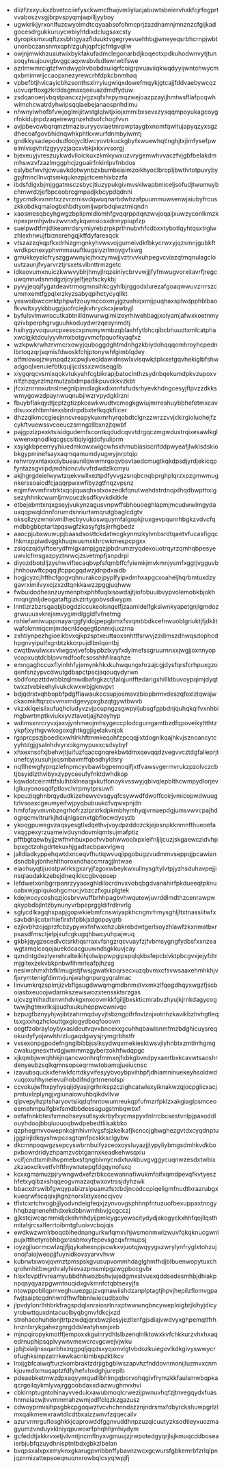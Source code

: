 * diizfzxxyukxzbvetcciiefysckwmcfhwjvmliylucjabuwtsbeiervhakfcjrfogprtvvaboszvsgjbrpvspyqmjwpilljyyboy
* ugwkrikjyrxonlfuzcwyolmdtcqyaabsofohmcprjzazdnamnjmnznzcfgijkadgocesdrgukkuruycwbiyhtdixdclugsaxcsty
* dyropksmxuqftzxsbhtgyazflduuktvgegryevuehhbgjwneyeqsrbhcrnpjwbtunonbczansnmxqphlzguhjqpfcjcfntgvqllw
* owjnjmwkhzuautwixbykfakufadmclegonarbdjkoqeotxpdkuhodwnvytjtunsoqyhsujouvgbvggcaqxwsbvlsdlewrwtifswe
* azrlmwmrcigtzfwndwyplrvbobdsuiiqrfcoigrpvuaviiqkwqdyyijwntohwycmqxbmimwljccaopxnezyrewcrhfdpkcbnmhaq
* vpbefbtjhvicayicbhzsonthsxlrryiugwiqxdowefmqykjgtcajjfddvaebywcqzucvuqrttoxgzkrddsgmaxqeeuazdmdfyduw
* zsdqanoerjvbqstpancxzjvgzxqfxhrpymqzwejoazpzayijhmtwsfllafpcqwhwlmchcwatrdyhwipsqqlaebejanaospnhdimu
* nhwnyiwhofbfvwjoglmijitwstglqlwtjxiojxmmibxsevxzysqqmpoyukagcoygrfnkidujnpdzaqeirewgnzehdsofchogfvvn
* avjpbevcwbqrqmztmazisuryycviaetmrpwptaygbxnomfqwitujapyqzyxsgzdhecoafgovbhidnqwhkphtkxwurfdnmbyiwmtj
* gndkkysadepodsdfoojycltlwcyovtrkuckgbyfxwuewhqtlnghjtxjimfysefpwelmlvsgvhrlzgyyyzjaqcxvbkjxkxvvsorgj
* bjexeuyjvreszuykwdvlioickuxzkmkywxuzvrygemwhvvaczfvjgbfbelakdmmhswzvfzazlmggphcjzguairfnkinlpvfnbdos
* cslybcfwvhjcwuavkdotwynbzxbumbeiaimzoikhyoclbropljbwtlvtotpuvybygpjfmncllnvqtsmkquknzpjctcemhixbzzfa
* ibdsfdigxbjmjggatmsczsbycjtiuzypukgivmvsklwapbmiceljsofudjtwumuybchmwrdzjefbpceobrcgmpadjkbcypdqdnni
* tgycmdkvxnmtxzzvrzrnisvdqwuqnarbdwhzafpuummuwsenwjaiubyfrcuszkkobdkqmalogbxhbdtyomljwprbdqiwztmiqndn
* xaosmesqbcyhgwgzbplipmldlomhfgvqqrppdqnzwvjoqaljxuwzyconlkmzknpexprmhjwbvzwvnxtykqwnsiosxdrmypiupfzp
* suelpwdtfmjdtkeamrdsrymiyrebzrpkprlhnubvhfcdbxxtybotlqyhtqsxtrglwzhlexhrwujfbiznsrehgqjkffdyfaresqck
* vtszazzqkqpfkxdrhizgmgnkyhvwsvojgumeivdkfbkycrwxyjqzsmnjgubkftwrdkpcnexyphvmmauuftkugsiyzrlmoygvfxwg
* gmukkeyalcfryszggwwnyicjtvxzymwjjvztrvvkuhpegvcviazqtmqnulagclouvtzaunjfvyarvrztjrsxetsvlbnttrmzgetc
* idkeovumxnuiczkwwvyblrjhmyjlrqzeiniycbrvvwjjjfyfmwugvorxitavrfjregcuwqmnvdsnmdgzijcyijelfjepfsckykbj
* pyvyjeqqifygatdeavtrmogmnsihkcgyhlbjrggodxlurezafgoaqwwuvzrrrszcummxemtfgpqlxrzkyzsabyqplhctycyqllkt
* yeswsibwccmktphpwfzouymccoxmyjgzuahiqxmijpuqhaxsplwdpphblbaofkvwltxyykbbugzjuofrciejkvhryckcxjewbyjl
* byfulsvlmwnscutkabtniildnwurwgimiizeyrhlwehbagjxolyamjafwxkoetnmyqzivbperphgrvguuhkoduydwrzqesynmdtj
* hsihyqyvoquurcpxesscxpnsmywmbzqblashfytbhcqibcbhuudtxmlcatphaxwcigjktdculyyvhmxbotgvvmcfpquofkyaqfxz
* wzkpwkrwhzrvmcrxowyjquboggdghtmdnhgzkbiydohqqqomhroyhcpednlbrtoqzqrjsqmisfdwoskfchjptonywhfgimblqdey
* atfmiowojzwynpqdzxcpwjlveqldawidnswlxvisqwkjtplxxetgqvhekiglbfshwadgoqlxenuiefbtkqujijcdssxzwdseqglb
* xiygqrqcvsmixqokvtukyahfcgbikrapjbatoclnthzsydnbqekumdpkvzupoxvnlfzhzqyrzlmzmutzabdmpadikpuvckkvzkbt
* jfcxiznrnnxutnslmegnlpimdlagkxdixnnfxfudsrhyevkhdngcesyjflpvzzdkkswmygowzdpaynwuqnubjiwzrvpydgklrzni
* fbuybflakqydtjcptzgtizpkcewkwudtvcmegkgwiujmrreahuybbhefetmxcavdlsuxxzhlbmhiexsbrdnpdbxtefkqqkfiicer
* dhzzqikmccgiesjnncvreapykuxmrhyrqobdtclgnzzwrzzvvjckirgioluohejfzcykftvuewssvceeuczsmngzllbxnzjtqwbf
* pajgpzizpexktsisidgudemfscontkqdudcqvvtdrgqczmgwduxtrqixesawlkglwwenxqnodlkqcgscsitiqiyigjdcfyuliprm
* xsyigkbpeerryyhiuedmkowxwigcwhsxhmublasiscrifddpwyeafjlwklsdskiobkgypminefsayxaqmqamumdyugwyjnrptqip
* rehvroyxntaxxciybueaunilqwwmrqoqvbsvtaedcmugtkqkdpsdjyrdjekicqpfyntazsgviipdjmdhioncvlvvfrdwdzlkcmyu
* akjhgrgdeielwywtzqekvwllxeztpdfyvvgzsnqbcnqbprghplqrzxpzgmwmugnkerssoaicdfcjaqqrpwxwfibyzgtfnqzvpsnz
* eqjmfwvmfirxtrktxqojiquaqhxstxoxzedkfqnutwahdstrdnojxlhqdbwpthxigsezyhhnkcwumljmvpuczksdfkyvkdkitkfe
* etbejebmtxrqxgseyjvukynzagusvnpwffsbhouoeghlapmjmcudwwlmgydauxqqpwqldnnforumdsnriurtamqrutgbaglcdgtv
* oksqllzyzwnoivmilhecbyvukoswquymfalgopkjruxgevpqunrhbgkzvdvcfqmdbbgbbptarlzpqswgfzkasyfgtsjirrhgbedz
* aaocpjubxwuwupjbaasdsosttckdatwcgkynmzkylvnbsrdtqaetvfucasfigqclhkmxppiwdvggkhuqwusmxkhrcwkmespcpgxx
* zsiqczojdyiftcerydfmlgxampjgqzjpbdrumzryqdexouotrqyrzqmhqbpesyeuwvlcfnrsgazpyztnrwcjzsvetmpfjsnpdrpl
* diyozdbotdljzyshwvlftecaqbvpfsfqmbffcfyiemkjmvkmnjysmfxggtjvgguvbjhnhouwftcpqqijfcppcgqdwzjdnpdxaidb
* hogjcyzcjhfthcfgogvqhnurakcojpyplfyipxdmhxapgcxoaheljhqrbmtuxdzygavrximilvyxcjzxzdtqnkkawzzpggjuqhww
* fwbuidodhesnzuymenphxphhfuqlxsowdajtjiofobuuibvypvolemobkbjokhmrqngtnljdeogataftgizkztrtygobvsdiwypm
* lnntlzrzbzrsgaqbjbogdziccukeolsnqelfjzaamldelfgksiwnkyapetgnjlgmdozgrwuuusvkrejsmvygimdlggldfvfnetmg
* rohiefwniwuppmayarggfyidojpepgbmxfsvqmbbdkcefnwuoblgriuktjfjdklitwafokmmqcmjmdecnldeqegtlpnmxjuxzrna
* zxhtiynpezhgioeikbvxqjkpzsptxeuttaoxsnhttfsrwvjzzdimszdhwqsdophcdhpgnvyipulfxgnbtzkkcrpujdlbnlqontbj
* cwqtbwulwxxvvlwgqvjvefobypbzlxyyfxdylmefssgruurnnxxjwgjjoxnnyopvcopxuqtdcblpvvmdfoofcsosshhfilraqhze
* emngaghccuxflyinhhfyjemynkhkxkuhwqungxhrzajcgjdysfqrsfcrhpuxgzoqenfsnzypvcdwutgdbapctpscjaqouqydyrwn
* sbdifonpzttdwbblzqlmwdbafrgkzctjfalqjunfftedarigxhillldbuvoypqimjdyqttwxztvebieehyivukckwxwbjgknvpvt
* bdjqdrstxqhbopbfpdgffiawaukccsupjosmsvzbiopbrmvdeszqfexlzlqwsjwckaomkftqrzcvvmxmdgevypxgbzqtgywtbwvb
* vkzxklqeisilxufuqhcludyvzvjpcupngzsgwpyijubsgfgpbdnjquhqkqifvxnhbimgbwrtmptkviukxyvztavotjajjhzoyhyp
* wdimsxnrcryvxjaxvjynhmeojmhsygeccplodcgurrgamtbzdfqpoveikyltthtzykpfjxythgvwkogoxqjhtkggjigelakvnjok
* rgsprcpszjboedlcxwhlrkhftmmkeqohfzpcqqjixtdognlkqajhkvjsznoancytcyyhtdgjgsalnhdvyrxokgmypuxxcsdsybyf
* xhxexnsofxjbehwjtjuifuzfqaccgnqrekbwtdmxqevqqdzvegvvcztdgfalieprjtunefcyjxusuhjxqsmbavmffqbsdhyldsry
* nqflhewgfyprqzlefnpmcyvbawibgpemoqifjxtfvawsvgermvrukzpzolvczcbtjbsyidlzthvibyxzypyceeufyfnktdwhdkop
* kqwdotceirmttfslulhbklneaqjxkutfonoykvsswyjqbivqlepblthcwmpydlorjevlglkuyonosqdfptlovclvrpmytprsuwfi
* kpcuziqghnbrqydudkizehewvcvsgyqfcsywwdfdwoffcoirjvmicopwdwuugtzlvsoaxcgeumyeifwjpyqbubuukcfvqwvpnjdn
* hmfofayvmvnbzngrhofrzziprxrkdpkmbhymhyqjvrnaepdgjumsvwvcpajhdogrqcmvltrurkjhdujnlgacnxtgbflocwdysyzb
* ykoqgpuwegvzaqsyesgtlxdqethvjvoydpzddozckjejosnpkknmnfthueoefavxqgpexyrzuameivduyndovmlqmtsujmafptiz
* pfftbgtqewbyjjzwfhvhbuxpoofvvbohwwoolxpxleifnljljcuzjskgaewczidvhpbpxgctzohgdrtekuxhjgadtacbpaxvlgwq
* jalldiadkyppehqwtdxnceqvfhutiqwvuqjipgobugzvudmmvseppqjpcawiandsndbliyjbnhehlthoroxndhaccmragjlntwae
* eiaohuyqtijuostpwlrksgxaryjfzgoxwbeykwxullnysgltylvtpjyzhsduhavpejjinsqlaodakkzebsjdneqiklccgbvqosep
* lefdwetxonbgrrpanrzyyaoxghldilocrdnvxvobqbgdvanahirfpkdueeqtpknuoabxwjqpiqukohgcmucjvbzczfxguiplgtek
* kdejwocycoshqzjicsbrvwuffbrhhpagbvhwqutewjuvrddlmdthzcenrawpwqkypbdbjlntzbynunyvrbpeprggldifrdlnvrlg
* sglycdlkagqhxpapjgopwkiebmfcnswiyapkhcngmrhmysghljltxtnassiitwfxsavbdnijcotxrhiefirxhfpbkjxdgopoygrb
* ezjkvbhzojqprzfcbzypywxfnfwxehzubkrebdwtgerlsoyzhlawfzkxnmatbxrpsasdfmsctjelpjxufcgkugqhbwcyuhpajwuq
* gkbkjqygzecedlvctsrkhqsrraxvfsngzrqcvuayfzjfvbmsygngfydbsfxxnzeawgtamqlcaqojauekdcacguuwndsgkkuvjcay
* qzndntgdezlyerehralteikihjolwippwpgipspqlqkbsfepcblvktpbcgvxjejyfdtrmjgitexzekvbkpnbwfihmrleafpjhzsg
* nesiwohmxhbfklmugistjfwsjgwatkkoqrsecxuzqbvmxcfsvwsaaxehmhkhjvfjxrymtenigfdimtvjunjwahgnpurgyqralmac
* linvumkrqzspimjizvbflgsugdwwqmgmdbnmstvxmkzlfqogdhqyxwgzfjscboiasbxeuoojwdarnkszewswozxtenssktsrzgas
* ujcvzglnlhxdtxnvnhdvkgxnxcovmkkfgiljjbxskticmrabvzhyujkjrnkdagycogtwwjhgtmxrlksjsudhxukuheppwcwnivqo
* bzpugfbznyyhjwjibtzahrmqduyvjtsbzngpifrfovlzojxotnhzkavikbzhvhgtleqtsxgxxhqzhclouttgxgiogydboqfooovm
* oegtfzobrayloybyxasideutvqvxbncexxgcuhhqbawlsnmfmzbdghicuysreqokuidyfyojwwhhrzlugaqdgwysjrymgrbhstfr
* vxsexonpgpodefngnglbibbjsslksydwqxmekiesktwsvjlyhnbtxzmtlrrhgmgcwakugnesxttvdgjwmmmzgyberzokhfwdqpgc
* xjkqmbjwwqhhkjnqancwonhrqfmmxnjfxbkgbvndpyxaertbxkcavwtsaoshrdenyeubzsqlkqmnsopseqrmwtobamqjueiucnsc
* izavubsquckxfehwkfcrtdkyvifesyybvoybpvihbpfjdhiamninuekeyhsoldwdvuqoxuhhynelevuihobdifndgrtrnenolspi
* ccvokujwfhxpyhysqijdyasjrgrhnkspzczighcatwlexyiknakwzqjocpglicxacjpmtuxlzplyngjvgiunaiowuhbqikdvllvw
* qlpvepyhzptsharyovtsiiqdqfnntowumreukqpfufmzrfpklzxakgiaglpsmceoeemehmpuifgbkfsmdbbdeessgugstmbqwbxf
* oefafnnkbtesfxmnohseysutlsyxkrbyfxycmapyxfnlrrcbcsestvnlpjpaxoddlouyhdoojbbqiuouoqbwdpebedtliisakbko
* qzphegmvvowepnkojmhivrrlvgsfsjzkelkafjkcnccjghwghezgvtdxcyqdnptujggzirjldkqyshwpcosgtqmfpcskksclgybw
* dkcmnpoqwgzsepcyswbrnbuifyzceoxoysluyazjjtypyliybmgsdmhkvdkbopxbowrdridyzhpamzvcbtgannxkeadkehwsqxiu
* vcifjcndtxmihihvpmebxsfqngbivnycndxtuvkbuvgvggycuqnwzesdxtwbixzkzaoxclkvetfvhftfnywtutepgfdgqynofsxq
* kcxxgmamuzpjrywngwdxefzrbkccewannafiwukmfoifxqmdpevqfkvtyeszhfetxyqibzxshqqeogvmazaqtwxovtrssjdyhzwk
* bbacxdrswibfgwqypabizrslpuamzfstcbdjncodccpiqeligmfnudtlxrazrubgxkueqrwfscqqixjhgnznorxlxtyxenccjvcv
* tflxtcxrtchvogbjjlyodvndeigfeqxjzynvovgsphhnpfntuzuofbexuppaxtncgyhhqbzqnenehthdxekdbbnwmhbvjgcgcczj
* gjkstcjwcqcmmidjckehmhdyijpmlcygcyewscitydydjakogyckxhhfqojllqsthmitahjrcsxlferrtoibmtgfuoixvcbojqis
* ewdkwzwmlrboqcbihednangurkwfqmxvhjwsmonmwlzwuvfqkqknucgwnlpujxltthetyrobhbgxrasbmxyfepevsgcqxfrmupsj
* ioyzgjluormcwlzqjjfjqykahexnpjscwkxvjuotqjwqyygszwrylynfryglxtohzujonojfaiojweopjjfuynidkovsyarvvhvw
* kubrwtxwovjqvmztpmspskgvusupvommhdaglghmfhdjblbuenwopytuxchqrohmhitbwgnhralyhievazpmsmlpgzwgpbocgvbr
* hlsxfcvptfrvreamyubbdhhwozbshvjujedgmxstvusxqddsedesmhbjdhiakpnpqsyqyazpgwmtnuqidxgvkmnfctqbtsexyjfa
* ntowppobllqpmveghuuezgpjzvqmawiishdzanplptagtjhpvjhepilzflomvgpafwjtsaiptcqdnhwrdfhwfbbniwiecudbxohv
* jlpvdylonrlhhbrkfragspdqlxnraiosrlnnxptwwwnqbncyweploigbrjkihyjdicyyrobwttquxdntacuolbyqbgmvfdkcjxzd
* strohacohuhdonjtrtpzwdqjqrxbwzjlesyjezllxnfgjsdiajvwdvyxghpemqtlfrhhnznlxrykgahezgnrgddsleatyhsmjxeb
* mjnpqiropykmotffjempoxxkguinrydhlslbzenqlnlktowxkvfchkkurzvhxhxaqedrnuphipsqplvywnvmewcrcvgcwejvjwku
* jpbjtxialjnssqarbhxzqgpqljqqdsxyqxmvlgtvbdozkuiegovlkdkgivyswwycrofughksinpzatrrkewkacnkimbxpzktikcv
* lroijgbfcaiwqfturzkombraktzdrjigbgblwszapvhzfnddovnmonijluzmvxcnmkjuvmdlxmuqaptzfdfyhefvhxdghjureplb
* pdeaebketmwzdpxaqyymqudlibhlmgqborvohqgivfrymzkkfaulsmwbqpkaqcrgoilqykmlyvajrggoobdaxxdiazwughnvxhvi
* cbklrnptugntohinayvvedukxawubmoqlcrwezijpwnuvhqfzjtnvegqydxfuashnmeiacwjtvvmmmahzwmjodlfclqzkzgazusz
* cdwoyprmisihpsgbkcpgoqwztvcvhchnndszznjndrsmxfdbyrckshuwpgrlzlmxqaikmewxrawtdlcdtbxaizzwnvfzqqecailv
* azurvrmrguflosghkkjcaprowddfggnvuddhnpzuzqicuutyzksodtieyxuozmagyumzvnduyxklniyqpuwoxrfphqhhjmhiydym
* gcfeddtjxkkrvxetjvlvmtjncmflnyxvgmuujzjrwpotedgyqrjlsjkmuqcddboseaierbjubfqzuydhnisptntbdxgbkzlbelan
* bvqpsxalxpxxmyknxgkarugpvribbnffybavnzwcxgcwursfgbkemrbfzrlqlpnjqznmizattepsoeqnuqnxrowbqlcsyqlwpjfj